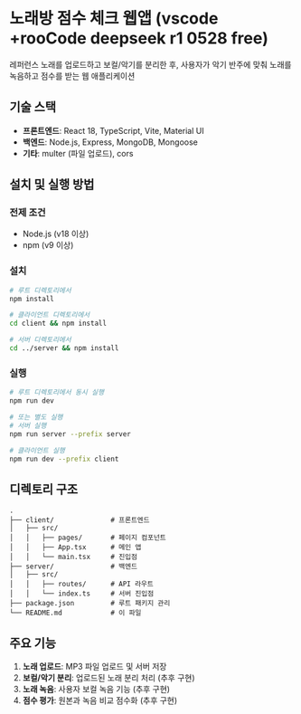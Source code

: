 # 노래방 점수 체크 웹앱 (vscode +rooCode deepseek r1 0528 free)

레퍼런스 노래를 업로드하고 보컬/악기를 분리한 후, 사용자가 악기 반주에 맞춰 노래를 녹음하고 점수를 받는 웹 애플리케이션

## 기술 스택
- **프론트엔드**: React 18, TypeScript, Vite, Material UI
- **백엔드**: Node.js, Express, MongoDB, Mongoose
- **기타**: multer (파일 업로드), cors

## 설치 및 실행 방법

### 전제 조건
- Node.js (v18 이상)
- npm (v9 이상)

### 설치
```bash
# 루트 디렉토리에서
npm install

# 클라이언트 디렉토리에서
cd client && npm install

# 서버 디렉토리에서
cd ../server && npm install
```

### 실행
```bash
# 루트 디렉토리에서 동시 실행
npm run dev

# 또는 별도 실행
# 서버 실행
npm run server --prefix server

# 클라이언트 실행
npm run dev --prefix client
```

## 디렉토리 구조
```
.
├── client/              # 프론트엔드
│   ├── src/
│   │   ├── pages/       # 페이지 컴포넌트
│   │   ├── App.tsx      # 메인 앱
│   │   └── main.tsx     # 진입점
├── server/              # 백엔드
│   ├── src/
│   │   ├── routes/      # API 라우트
│   │   └── index.ts     # 서버 진입점
├── package.json         # 루트 패키지 관리
└── README.md            # 이 파일
```

## 주요 기능
1. **노래 업로드**: MP3 파일 업로드 및 서버 저장
2. **보컬/악기 분리**: 업로드된 노래 분리 처리 (추후 구현)
3. **노래 녹음**: 사용자 보컬 녹음 기능 (추후 구현)
4. **점수 평가**: 원본과 녹음 비교 점수화 (추후 구현)
